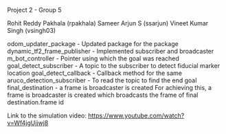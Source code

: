 Project 2 - Group 5

Rohit Reddy Pakhala (rpakhala)
Sameer Arjun S (ssarjun)
Vineet Kumar Singh (vsingh03)



odom_updater_package - Updated package for the package
dynamic_tf2_frame_publisher - Implemented subscriber and broadcaster
m_bot_controller - Pointer using which the goal was reached
goal_detect_subscriber - A topic to the subscriber to detect fiducial marker location
goal_detect_callback - Callback method for the same
aruco_detection_subscriber - To read the topic to find the end goal
final_destination -  a frame is broadcaster is created
For achieving this, a frame is broadcaster is created which broadcasts the frame of final destination.frame id

Link to the simulation video: https://www.youtube.com/watch?v=Wf4jgUjjwj8 

